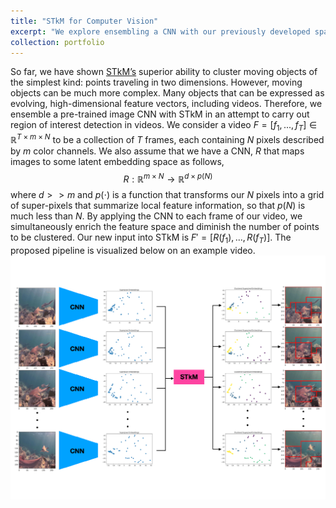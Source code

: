 ```yaml
---
title: "STkM for Computer Vision"
excerpt: "We explore ensembling a CNN with our previously developed spatiotemporal clustering method, STkM, for the purpose of object detection in videos. <br/><img src='/images/stkm_pipeline.pdf'>"
collection: portfolio
---
```


So far, we have shown [STkM’s](http://OlgaD400.github.io/files/RTKM.pdf) superior ability to cluster moving objects of the simplest kind: points traveling in two dimensions. However, moving objects can be much more complex. Many objects that can be expressed as evolving, high-dimensional feature vectors, including videos. Therefore, we ensemble a pre-trained image CNN with STkM in an attempt to carry out region of interest detection in videos. 
We consider a video $F = [f_1, ... , f_T] \in \mathbb{R}^{T \times m \times N}$ to be a collection of $T$ frames, each containing $N$ pixels described by $m$ color channels. We also assume that we have a CNN, $R$ that maps images to some latent embedding space as follows, 
$$ R: \mathbb{R}^{m \times N} \to \mathbb{R}^{d \times p(N)} $$
where $d >> m$ and $p(\cdot)$ is a function that transforms our $N$ pixels into a grid of super-pixels that summarize local feature information, so that $p(N)$ is much less than $N$.
By applying the CNN to each frame of our video, we simultaneously enrich the feature space and diminish the number of points to be clustered. Our new input into STkM is $F' = [R(f_1), ..., R(f_T)]$. The proposed pipeline is visualized below on an example video.<br/><img src='/images/stkm_pipeline.pdf'>
